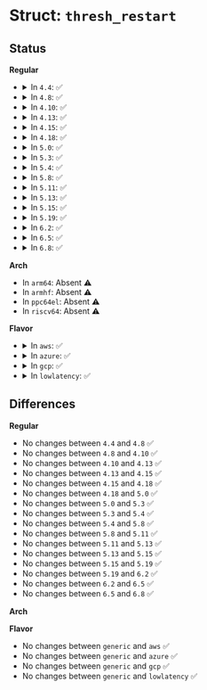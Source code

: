 # Struct: <code>thresh_restart</code>

## Status
<b>Regular</b>
<ul>
<li>
<details>
<summary>In <code>4.4</code>: ✅</summary>

```c
struct thresh_restart {
    struct threshold_block *b;
    int reset;
    int set_lvt_off;
    int lvt_off;
    u16 old_limit;
};
```
</details>
</li>
<li>
<details>
<summary>In <code>4.8</code>: ✅</summary>

```c
struct thresh_restart {
    struct threshold_block *b;
    int reset;
    int set_lvt_off;
    int lvt_off;
    u16 old_limit;
};
```
</details>
</li>
<li>
<details>
<summary>In <code>4.10</code>: ✅</summary>

```c
struct thresh_restart {
    struct threshold_block *b;
    int reset;
    int set_lvt_off;
    int lvt_off;
    u16 old_limit;
};
```
</details>
</li>
<li>
<details>
<summary>In <code>4.13</code>: ✅</summary>

```c
struct thresh_restart {
    struct threshold_block *b;
    int reset;
    int set_lvt_off;
    int lvt_off;
    u16 old_limit;
};
```
</details>
</li>
<li>
<details>
<summary>In <code>4.15</code>: ✅</summary>

```c
struct thresh_restart {
    struct threshold_block *b;
    int reset;
    int set_lvt_off;
    int lvt_off;
    u16 old_limit;
};
```
</details>
</li>
<li>
<details>
<summary>In <code>4.18</code>: ✅</summary>

```c
struct thresh_restart {
    struct threshold_block *b;
    int reset;
    int set_lvt_off;
    int lvt_off;
    u16 old_limit;
};
```
</details>
</li>
<li>
<details>
<summary>In <code>5.0</code>: ✅</summary>

```c
struct thresh_restart {
    struct threshold_block *b;
    int reset;
    int set_lvt_off;
    int lvt_off;
    u16 old_limit;
};
```
</details>
</li>
<li>
<details>
<summary>In <code>5.3</code>: ✅</summary>

```c
struct thresh_restart {
    struct threshold_block *b;
    int reset;
    int set_lvt_off;
    int lvt_off;
    u16 old_limit;
};
```
</details>
</li>
<li>
<details>
<summary>In <code>5.4</code>: ✅</summary>

```c
struct thresh_restart {
    struct threshold_block *b;
    int reset;
    int set_lvt_off;
    int lvt_off;
    u16 old_limit;
};
```
</details>
</li>
<li>
<details>
<summary>In <code>5.8</code>: ✅</summary>

```c
struct thresh_restart {
    struct threshold_block *b;
    int reset;
    int set_lvt_off;
    int lvt_off;
    u16 old_limit;
};
```
</details>
</li>
<li>
<details>
<summary>In <code>5.11</code>: ✅</summary>

```c
struct thresh_restart {
    struct threshold_block *b;
    int reset;
    int set_lvt_off;
    int lvt_off;
    u16 old_limit;
};
```
</details>
</li>
<li>
<details>
<summary>In <code>5.13</code>: ✅</summary>

```c
struct thresh_restart {
    struct threshold_block *b;
    int reset;
    int set_lvt_off;
    int lvt_off;
    u16 old_limit;
};
```
</details>
</li>
<li>
<details>
<summary>In <code>5.15</code>: ✅</summary>

```c
struct thresh_restart {
    struct threshold_block *b;
    int reset;
    int set_lvt_off;
    int lvt_off;
    u16 old_limit;
};
```
</details>
</li>
<li>
<details>
<summary>In <code>5.19</code>: ✅</summary>

```c
struct thresh_restart {
    struct threshold_block *b;
    int reset;
    int set_lvt_off;
    int lvt_off;
    u16 old_limit;
};
```
</details>
</li>
<li>
<details>
<summary>In <code>6.2</code>: ✅</summary>

```c
struct thresh_restart {
    struct threshold_block *b;
    int reset;
    int set_lvt_off;
    int lvt_off;
    u16 old_limit;
};
```
</details>
</li>
<li>
<details>
<summary>In <code>6.5</code>: ✅</summary>

```c
struct thresh_restart {
    struct threshold_block *b;
    int reset;
    int set_lvt_off;
    int lvt_off;
    u16 old_limit;
};
```
</details>
</li>
<li>
<details>
<summary>In <code>6.8</code>: ✅</summary>

```c
struct thresh_restart {
    struct threshold_block *b;
    int reset;
    int set_lvt_off;
    int lvt_off;
    u16 old_limit;
};
```
</details>
</li>
</ul>
<b>Arch</b>
<ul>
<li>
In <code>arm64</code>: Absent ⚠️
</li>
<li>
In <code>armhf</code>: Absent ⚠️
</li>
<li>
In <code>ppc64el</code>: Absent ⚠️
</li>
<li>
In <code>riscv64</code>: Absent ⚠️
</li>
</ul>
<b>Flavor</b>
<ul>
<li>
<details>
<summary>In <code>aws</code>: ✅</summary>

```c
struct thresh_restart {
    struct threshold_block *b;
    int reset;
    int set_lvt_off;
    int lvt_off;
    u16 old_limit;
};
```
</details>
</li>
<li>
<details>
<summary>In <code>azure</code>: ✅</summary>

```c
struct thresh_restart {
    struct threshold_block *b;
    int reset;
    int set_lvt_off;
    int lvt_off;
    u16 old_limit;
};
```
</details>
</li>
<li>
<details>
<summary>In <code>gcp</code>: ✅</summary>

```c
struct thresh_restart {
    struct threshold_block *b;
    int reset;
    int set_lvt_off;
    int lvt_off;
    u16 old_limit;
};
```
</details>
</li>
<li>
<details>
<summary>In <code>lowlatency</code>: ✅</summary>

```c
struct thresh_restart {
    struct threshold_block *b;
    int reset;
    int set_lvt_off;
    int lvt_off;
    u16 old_limit;
};
```
</details>
</li>
</ul>

## Differences
<b>Regular</b>
<ul>
<li>
No changes between <code>4.4</code> and <code>4.8</code> ✅
</li>
<li>
No changes between <code>4.8</code> and <code>4.10</code> ✅
</li>
<li>
No changes between <code>4.10</code> and <code>4.13</code> ✅
</li>
<li>
No changes between <code>4.13</code> and <code>4.15</code> ✅
</li>
<li>
No changes between <code>4.15</code> and <code>4.18</code> ✅
</li>
<li>
No changes between <code>4.18</code> and <code>5.0</code> ✅
</li>
<li>
No changes between <code>5.0</code> and <code>5.3</code> ✅
</li>
<li>
No changes between <code>5.3</code> and <code>5.4</code> ✅
</li>
<li>
No changes between <code>5.4</code> and <code>5.8</code> ✅
</li>
<li>
No changes between <code>5.8</code> and <code>5.11</code> ✅
</li>
<li>
No changes between <code>5.11</code> and <code>5.13</code> ✅
</li>
<li>
No changes between <code>5.13</code> and <code>5.15</code> ✅
</li>
<li>
No changes between <code>5.15</code> and <code>5.19</code> ✅
</li>
<li>
No changes between <code>5.19</code> and <code>6.2</code> ✅
</li>
<li>
No changes between <code>6.2</code> and <code>6.5</code> ✅
</li>
<li>
No changes between <code>6.5</code> and <code>6.8</code> ✅
</li>
</ul>
<b>Arch</b>
<ul>
</ul>
<b>Flavor</b>
<ul>
<li>
No changes between <code>generic</code> and <code>aws</code> ✅
</li>
<li>
No changes between <code>generic</code> and <code>azure</code> ✅
</li>
<li>
No changes between <code>generic</code> and <code>gcp</code> ✅
</li>
<li>
No changes between <code>generic</code> and <code>lowlatency</code> ✅
</li>
</ul>
